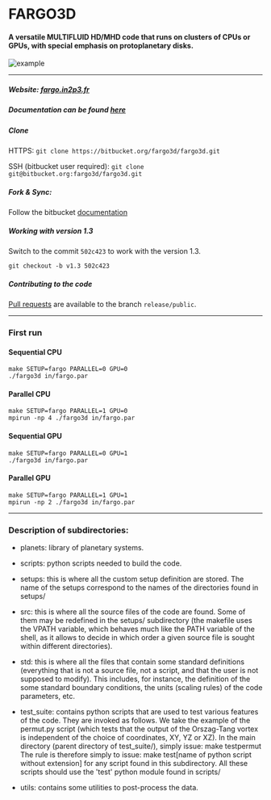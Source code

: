 # FARGO3D #

#### A versatile MULTIFLUID HD/MHD code that runs on clusters of CPUs or GPUs, with special emphasis on protoplanetary disks. 


![example](https://bytebucket.org/fargo3d/fargo3d_develop/raw/31ab31ea6460ccf6e0bb48ece01d4b60305b4eb9/utils/images/fargo3d.jpg?token=2703b498c71814a39b625f15f9993ee69483b534)

------------------------

##### Website: [fargo.in2p3.fr](http://fargo.in2p3.fr)

##### Documentation can be found [here](https://fargo3d.bitbucket.io/)

##### Clone


HTTPS: ```git clone https://bitbucket.org/fargo3d/fargo3d.git```

SSH (bitbucket user required): ```git clone git@bitbucket.org:fargo3d/fargo3d.git```

##### Fork & Sync:

Follow the bitbucket [documentation](https://confluence.atlassian.com/bitbucket/forking-a-repository-221449527.html)

##### Working with version 1.3

Switch to the commit ``502c423`` to work with the version 1.3.

```
git checkout -b v1.3 502c423
```

##### Contributing to the code

[Pull requests](https://www.atlassian.com/git/tutorials/making-a-pull-request) are available to the branch ``release/public``. 


------------------------

### First run

#### Sequential CPU

``` 
make SETUP=fargo PARALLEL=0 GPU=0
./fargo3d in/fargo.par
```

#### Parallel CPU

```
make SETUP=fargo PARALLEL=1 GPU=0
mpirun -np 4 ./fargo3d in/fargo.par
```

#### Sequential GPU

```
make SETUP=fargo PARALLEL=0 GPU=1
./fargo3d in/fargo.par
```

#### Parallel GPU

```
make SETUP=fargo PARALLEL=1 GPU=1
mpirun -np 2 ./fargo3d in/fargo.par
```

------------------------

### Description of subdirectories:

* planets: library of planetary systems.

* scripts: python scripts needed to build the code.

* setups: this is where all the custom setup definition are stored. The name of the setups correspond to the names of the directories found in setups/

* src: this is where all the source files of the code are found. Some of them may be redefined in the setups/ subdirectory (the makefile uses the VPATH variable, which behaves much like the PATH variable of the shell, as it allows to decide in which order a given source file is sought within different directories).

* std: this is where all the files that contain some standard definitions (everything that is not   a source file, not a script, and that the user is not supposed to modify). This includes, for   instance, the definition of the some standard boundary conditions, the units (scaling rules) of   the code parameters, etc.

* test_suite: contains python scripts that are used to test various features of the code. They are invoked as follows. We take the example of the permut.py script (which tests that the output of the Orszag-Tang vortex is independent of the choice of coordinates, XY, YZ or XZ). In the main directory (parent directory of test_suite/), simply issue: make testpermut The rule is therefore simply to issue: make test[name of python script without extension] for any script found in this subdirectory. All these scripts should use the 'test' python module found in scripts/

* utils: contains some utilities to post-process the data.
